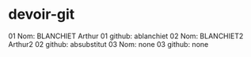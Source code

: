 # devoir-git
01 Nom: BLANCHIET Arthur
01 github: ablanchiet
02 Nom: BLANCHIET2 Arthur2
02 github: absubstitut
03 Nom: none
03 github: none
